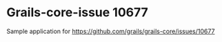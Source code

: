 # Grails-core-issue 10677 #

Sample application for https://github.com/grails/grails-core/issues/10677
